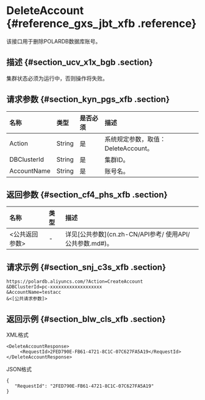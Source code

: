 # DeleteAccount {#reference_gxs_jbt_xfb .reference}

该接口用于删除POLARDB数据库账号。

## 描述 {#section_ucv_x1x_bgb .section}

集群状态必须为运行中，否则操作将失败。

## 请求参数 {#section_kyn_pgs_xfb .section}

|名称|类型|是否必须|描述|
|:-|:-|:---|:-|
|Action|String|是|系统规定参数，取值：DeleteAccount。|
|DBClusterId|String|是|集群ID。|
|AccountName|String|是|账号名。|

## 返回参数 {#section_cf4_phs_xfb .section}

|名称|类型|描述|
|:-|:-|:-|
|<公共返回参数\>|-|详见[公共参数](cn.zh-CN/API参考/ 使用API/公共参数.md#)。|

## 请求示例 {#section_snj_c3s_xfb .section}

```
https://polardb.aliyuncs.com/?Action=CreateAccount
&DBClusterId=pc-xxxxxxxxxxxxxxxxxxx
&AccountName=testacc
&<[公共请求参数]>
```

## 返回示例 {#section_blw_cls_xfb .section}

XML格式

```
<DeleteAccountResponse>  
     <RequestId>2FED790E-FB61-4721-8C1C-07C627FA5A19</RequestId>
</DeleteAccountResponse>
```

JSON格式

```
{
   "RequestId": "2FED790E-FB61-4721-8C1C-07C627FA5A19"
}
```


